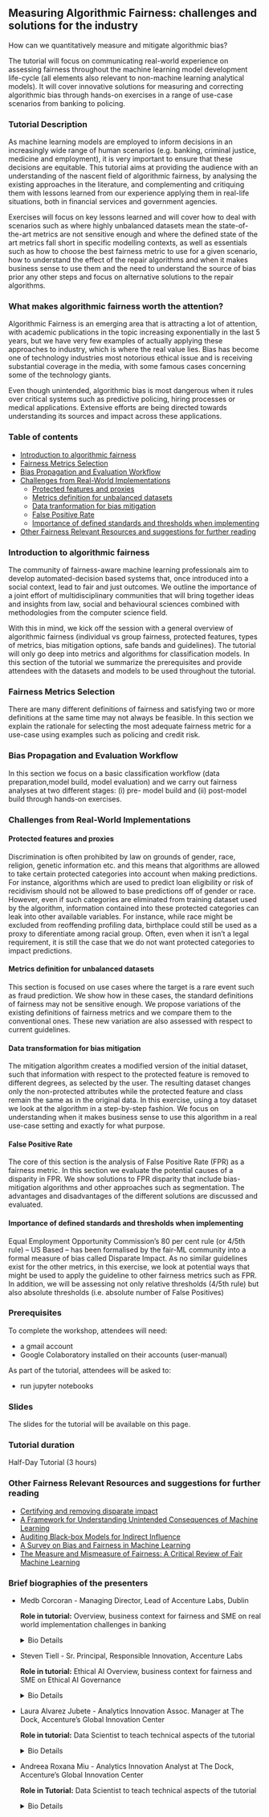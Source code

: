 ## Measuring Algorithmic Fairness: challenges and solutions for the industry

How can we quantitatively measure and mitigate algorithmic bias? 

The tutorial will focus on communicating real-world experience on assessing fairness throughout the machine learning model development life-cycle (all elements also relevant to non-machine learning analytical models). It will cover innovative solutions for measuring and correcting algorithmic bias through hands-on exercises in a range of use-case scenarios from banking to policing.

### Tutorial Description

As machine learning models are employed to inform decisions in an increasingly wide range of human scenarios (e.g. banking, criminal justice, medicine and employment), it is very important to ensure that these decisions are equitable. This tutorial aims at providing the audience with an understanding of the nascent field of algorithmic fairness, by analysing the existing approaches in the literature, and complementing and critiquing them with lessons learned from our experience applying them in real-life situations, both in financial services and government agencies.

Exercises will focus on key lessons learned and will cover how to deal with scenarios such as where highly unbalanced datasets mean the state-of-the-art metrics are not sensitive enough and where the defined state of the art metrics fall short in specific modelling contexts, as well as essentials such as how to choose the best fairness metric to use for a given scenario,  how to understand the effect of the repair algorithms and when it makes business sense to use them and the need to understand the source of bias prior any other steps and focus on alternative solutions to the repair algorithms.

### What makes algorithmic fairness worth the attention?

Algorithmic Fairness is an emerging area that is attracting a lot of attention, with academic publications in the topic increasing exponentially in the last 5 years, but we have very few examples of actually applying these approaches to industry, which is where the real value lies. Bias has become one of technology industries most notorious ethical issue and is receiving substantial coverage in the media, with some famous cases concerning some of the technology giants.

Even though unintended, algorithmic bias is most dangerous when it rules over critical systems such as predictive policing, hiring processes or medical applications. Extensive efforts are being directed towards understanding its sources and impact across these applications.

### Table of contents

* [Introduction to algorithmic fairness](#introduction-to-algorithmic-fairness)
* [Fairness Metrics Selection](#fairness-metrics-selection)
* [Bias Propagation and Evaluation Workflow](#bias-propagation-and-evaluation-workflow)
* [Challenges from Real-World Implementations](#challenges-from-real-world-implementations)
    * [Protected features and proxies](#protected-features-and-proxies)
    * [Metrics definition for unbalanced datasets](#metrics-definition-for-unbalanced-datasets)
    * [Data tranformation for bias mitigation](#data-transformation-for-bias-mitigation)
    * [False Positive Rate](#false-positive-rate)
    * [Importance of defined standards and thresholds when implementing](#importance-of-defined-standards-and-thresholds-when-implementing)
* [Other Fairness Relevant Resources and suggestions for further reading](#other-fairness-relevant-resources-and-suggestions-for-further-reading)

### Introduction to algorithmic fairness

The community of fairness-aware machine learning professionals aim to develop automated-decision based systems that, once introduced into a social context, lead to fair and just outcomes. We outline the importance of a joint effort of multidisciplinary communities that will bring together ideas and insights from law, social and behavioural sciences combined with methodologies from the computer science field.

With this in mind, we kick off the session with a general overview of algorithmic fairness (individual vs group fairness, protected features, types of metrics, bias mitigation options, safe bands and guidelines). The tutorial will only go deep into metrics and algorithms for classification models. In this section of the tutorial we summarize the prerequisites and provide attendees with the datasets and models to be used throughout the tutorial.

### Fairness Metrics Selection

There are many different definitions of fairness and satisfying two or more definitions at the same time may not always be feasible. In this section we explain the rationale for selecting the most adequate fairness metric for a use-case using examples such as policing and credit risk.

### Bias Propagation and Evaluation Workflow

In this section we focus on a basic classification workflow (data preparation,model build, model evaluation) and we carry out fairness analyses at two different stages: (i) pre- model build and (ii) post-model build through hands-on exercises.

### Challenges from Real-World Implementations

#### Protected features and proxies

Discrimination is often prohibited by law on grounds of gender, race, religion, genetic information etc. and this means that algorithms are allowed to take certain protected categories into account when making predictions. For instance, algorithms which are used to predict loan eligibility or risk of recidivism should not be allowed to base predictions off of gender or race. However, even if such categories are eliminated from training dataset used by the algorithm, information contained into these protected categories can leak into other available variables. For instance, while race might be excluded from reoffending profiling data, birthplace could still be used as a proxy to diferentiate among racial group.  Often, even when it isn’t a legal requirement, it is still the case that we do not want protected categories to impact predictions.

#### Metrics definition for unbalanced datasets

This section is focused on use cases where the target is a rare event such as fraud prediction. We show how in these cases, the standard definitions of fairness may not be sensitive enough. We propose variations of the existing definitions of fairness metrics and we compare them to the conventional ones. These new variation are also assessed with respect to current guidelines.

#### Data transformation for bias mitigation

The mitigation algorithm creates a modified version of the initial dataset, such that information with respect to the protected feature is removed to different degrees, as selected by the user. The resulting dataset changes only the non-protected attributes while the protected feature and class remain the same as in the original data. In this exercise, using a toy dataset we look at the algorithm in a step-by-step fashion. We focus on understanding when it makes business sense to use this algorithm in a real use-case setting and exactly for what purpose.

#### False Positive Rate

The core of this section is the analysis of False Positive Rate (FPR) as a fairness metric. In this section we evaluate the potential causes of a disparity in FPR. We show solutions to FPR disparity that include bias-mitigation algorithms and other approaches such as segmentation. The advantages and disadvantages of the different solutions are discussed and evaluated.

#### Importance of defined standards and thresholds when implementing

Equal Employment Opportunity Commission’s 80 per cent rule (or 4/5th rule) – US Based – has been formalised by the fair-ML community into a formal measure of bias called Disparate Impact. As no similar guidelines exist for the other metrics, in this exercise, we look at potential ways that might be used to apply the  guideline to other fairness metrics such as FPR. In addition, we will be assessing not only relative thresholds (4/5th rule) but also absolute thresholds (i.e. absolute number of False Positives)

### Prerequisites

To complete the workshop, attendees will need:

- a gmail account
- Google Colaboratory installed on their accounts (user-manual)

As part of the tutorial, attendees will be asked to:

- run jupyter notebooks

### Slides

The slides for the tutorial will be available on this page.

### Tutorial duration

Half-Day Tutorial (3 hours)

### Other Fairness Relevant Resources and suggestions for further reading

* [Certifying and removing disparate impact](https://arxiv.org/abs/1412.3756)
* [A Framework for Understanding Unintended Consequences of Machine Learning](https://arxiv.org/pdf/1901.10002.pdf)
* [Auditing Black-box Models for Indirect Influence](https://arxiv.org/pdf/1602.07043.pdf)
* [A Survey on Bias and Fairness in Machine Learning](https://arxiv.org/pdf/1908.09635.pdf)
* [The Measure and Mismeasure of Fairness: A Critical Review of Fair Machine Learning](https://arxiv.org/pdf/1808.00023.pdf)

### Brief biographies of the presenters

* Medb Corcoran - Managing Director, Lead of Accenture Labs, Dublin
   
   **Role in tutorial:**  Overview, business context for fairness and SME on real world implementation challenges in banking
   <details><summary>Bio Details</summary>
   <p>
   Medb is Managing Director of Accenture Labs in Dublin, one of Accenture’s seven key research hubs around the world –            where she leads a team of research scientists that apply emerging technology in the area of AI to help solve problems and create value for clients and society. One of the main focus areas of her team is Explainable AI – which is a key element of being able to ascertain if an AI system is fair.
   
   Medb is Accenture-Turing Research Director with The Alan Turing Institute in the UK – where she sets agenda and oversees the Accenture portfolio of joint research focusing on ‘Innovating for the Responsible use of AI’. As part of this role, she participated in an Accenture Turing Hackathon in 2018 and brought one of the outcomes, a POC on quantifying Algorithmic Fairness, to Accenture the Dock and sponsored a project to develop this into an Algorithmic Fairness Tool that year. She then oversaw the application of the tool with a European Financial Services Client. She oversees the annual joint innovation symposium – a video of the 2019 symposium, which featured the Algorithmic fairness tool can be found here: https://www.turing.ac.uk/collaborateturing/current-partnerships-and-collaborations/accenture
   
   She presents regularly both internally and externally on Responsible AI, including algorithmic fairness. 
   
   </p>
   </details>

* Steven Tiell - Sr. Principal, Responsible Innovation, Accenture Labs

  **Role in tutorial:** Ethical AI Overview, business context for fairness and SME on Ethical AI Governance
   <details><summary>Bio Details</summary>
   <p>
   Steven started Accenture’s journey in data ethics in 2013 while leading foresight research for the firm’s annual
   Technology Vision. Since that time, his pace of discovery in the field has only accelerated. You can read the first set    of papers he published in collaboration with over a dozen others in 2016 at Accenture.com/dataethics. In 2018, he started the Data Ethics Salon Series for practitioners to convene and help each other establish best practices – he has spun the Salon Series out to the Atlantic Council’s GeoTech Center to accelerate the global discovery and publication of best practices. He speaks frequently on topics of data ethics, governance, and related issues, often to large, global audiences and he has published extensively in this field.
      </p>
   </details>
  
* Laura Alvarez Jubete - Analytics Innovation Assoc. Manager at The Dock, Accenture’s Global Innovation Center
  
  **Role in tutorial:** Data Scientist to teach technical aspects of the tutorial
   <details><summary>Bio Details</summary>
   <p>
   Laura is an Analytics Lead at The Dock, Accenture’s Global Innovation Center in Dublin, Ireland. Her main research   interest is in the area of ethical AI and algorithmic fairness. Laura has led for the last 1.5 years the design and build of Accenture’s Algorithmic Fairness Tool. She has recently completed a 5-month project with a European Financial Services Client where herself and her team conducted the fairness assessment and bias mitigation of two of their classification models, gaining valuable insights as to the challenges and solutions related to the application of state-of-the-art methods coming from academia in a real-life setting.
   </p>
   </details>

* Andreea Roxana Miu - Analytics Innovation Analyst at The Dock, Accenture’s Global Innovation Center

  **Role in Tutorial:** Data Scientist to teach technical aspects of the tutorial
   <details><summary>Bio Details</summary>
   <p>
   Andreea has been working closely with a European Financial Institution in the area of Algorithmic Fairness for the last 5 months. The collaboration consisted in implementing algorithmic fairness approaches researched in academia and testing their suitability and applicability in industry settings.
   
   Andreea recently graduated a MSc in Data and Computational Science from University College Dublin, where she focused her research thesis on explainability in machine learning. In 2017 she received a BSc in statistics and economics from the Faculty of Cybernetics, Statistics and Economic Informatics in Bucharest, Romania.
   </p>
   </details>  
